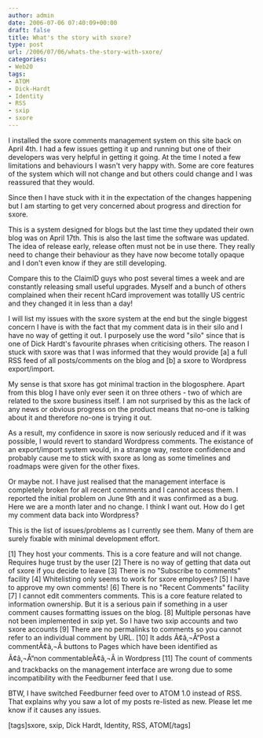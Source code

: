 ```yaml
---
author: admin
date: 2006-07-06 07:40:09+00:00
draft: false
title: What's the story with sxore?
type: post
url: /2006/07/06/whats-the-story-with-sxore/
categories:
- Web20
tags:
- ATOM
- Dick-Hardt
- Identity
- RSS
- sxip
- sxore
---
```


I installed the sxore comments management system on this site back on April 4th. I had a few issues getting it up and running but one of their developers was very helpful in getting it going. At the time I noted a few limitations and behaviours I wasn't very happy with. Some are core features of the system which will not change and but others could change and I was reassured that they would.

Since then I have stuck with it in the expectation of the changes happening but I am starting to get very concerned about progress and direction for sxore. 

This is a system designed for blogs but the last time they updated their own blog was on April 17th. This is also the last time the software was updated. The idea of release early, release often must not be in use there. They really need to change their behaviour as they have now become totally opaque and I don't even know if they are still developing. 

Compare this to the ClaimID guys who post several times a week and are constantly releasing small useful upgrades. Myself and a bunch of others complained when their recent hCard improvement was totallly US centric and they changed it in less than a day!

I will list my issues with the sxore system at the end but the single biggest concern I have is with the fact that my comment data is in their silo and I have no way of getting it out. I purposely use the word "silo" since that is one of Dick Hardt's favourite phrases when criticising others. The reason I stuck with sxore was that I was informed that they would provide [a] a full RSS feed of all posts/comments on the blog and [b] a sxore to Wordpress export/import. 

My sense is that sxore has got minimal traction in the blogosphere. Apart from this blog I have only ever seen it on three others - two of which are related to the sxore business itself. I am not surprised by this as the lack of any news or obvious progress on the product means that no-one is talking about it and therefore no-one is trying it out.

As a result, my confidence in sxore is now seriously reduced and if it was possible, I would revert to standard Wordpress comments. The existance of an export/import system would, in a strange way, restore confidence and probably cause me to stick with sxore as long as some timelines and roadmaps were given for the other fixes.

Or maybe not. I have just realised that the management interface is completely broken for all recent comments and I cannot access them. I reported the initial problem on June 9th and it was confirmed as a bug. Here we are a month later and no change. I think I want out. How do I get my comment data back into Wordpress?

This is the list of issues/problems as I currently see them. Many of them are surely fixable with minimal development effort.

[1] They host your comments. This is a core feature and will not change. Requires huge trust by the user
[2] There is no way of getting that data out of sxore if you decide to leave
[3] There is no "Subscribe to comments" facility
[4] Whitelisting only seems to work for sxore employees?
[5] I have to approve my own comments!
[6] There is no "Recent Comments" facility
[7] I cannot edit commenters comments. This is a core feature related to information ownership. But it is a serious pain if something in a user comment causes formatting issues on the blog.
[8] Multiple personas have not been implemented in sxip yet. So I have two sxip accounts and two sxore accounts
[9] There are no permalinks to comments so you cannot refer to an individual comment by URL.
[10] It adds Ã¢â‚¬Å“Post a commentÃ¢â‚¬Â buttons to Pages which have been identified as Ã¢â‚¬Å“non commentableÃ¢â‚¬Â in Wordpress
[11] The count of comments and trackbacks on the management interface are wrong due to some incompatibility with the Feedburner feed that I use.

BTW, I have switched Feedburner feed over to ATOM 1.0 instead of RSS. That explains why you saw a lot of my posts re-listed as new. Please let me know if it causes any issues.

[tags]sxore, sxip, Dick Hardt, Identity, RSS, ATOM[/tags] 
